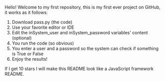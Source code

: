 Hello! Welcome to my first repository, this is my first ever project on GitHub, it works as it follows:
1. Download pass.py (the code)
2. Use your favorite editor or IDE
3. Edit the inSystem_user and inSystem_password variables' content (optional)
4. You run the code (so obvious)
5. You enter a user and a password so the system can check if something is True or False
6. Enjoy the results!

If I get 10 stars I will make this README look like a JavaScript framework README.
